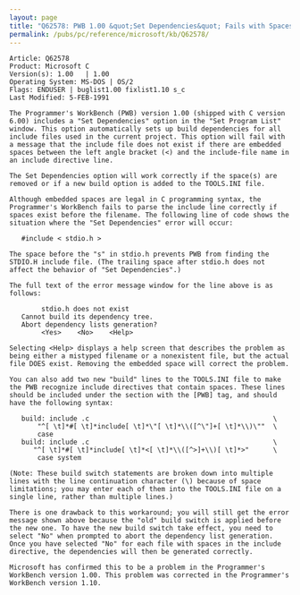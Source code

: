 ```yaml
---
layout: page
title: "Q62578: PWB 1.00 &quot;Set Dependencies&quot; Fails with Spaces in #include Line"
permalink: /pubs/pc/reference/microsoft/kb/Q62578/
---
```


	Article: Q62578
	Product: Microsoft C
	Version(s): 1.00   | 1.00
	Operating System: MS-DOS | OS/2
	Flags: ENDUSER | buglist1.00 fixlist1.10 s_c
	Last Modified: 5-FEB-1991
	
	The Programmer's WorkBench (PWB) version 1.00 (shipped with C version
	6.00) includes a "Set Dependencies" option in the "Set Program List"
	window. This option automatically sets up build dependencies for all
	include files used in the current project. This option will fail with
	a message that the include file does not exist if there are embedded
	spaces between the left angle bracket (<) and the include-file name in
	an include directive line.
	
	The Set Dependencies option will work correctly if the space(s) are
	removed or if a new build option is added to the TOOLS.INI file.
	
	Although embedded spaces are legal in C programming syntax, the
	Programmer's WorkBench fails to parse the include line correctly if
	spaces exist before the filename. The following line of code shows the
	situation where the "Set Dependencies" error will occur:
	
	   #include < stdio.h >
	
	The space before the "s" in stdio.h prevents PWB from finding the
	STDIO.H include file. (The trailing space after stdio.h does not
	affect the behavior of "Set Dependencies".)
	
	The full text of the error message window for the line above is as
	follows:
	
	        stdio.h does not exist
	   Cannot build its dependency tree.
	   Abort dependency lists generation?
	        <Yes>    <No>    <Help>
	
	Selecting <Help> displays a help screen that describes the problem as
	being either a mistyped filename or a nonexistent file, but the actual
	file DOES exist. Removing the embedded space will correct the problem.
	
	You can also add two new "build" lines to the TOOLS.INI file to make
	the PWB recognize include directives that contain spaces. These lines
	should be included under the section with the [PWB] tag, and should
	have the following syntax:
	
	   build: include .c                                              \
	       "^[ \t]*#[ \t]*include[ \t]*\"[ \t]*\\([^\"]+[ \t]*\\)\""  \
	       case
	   build: include .c                                              \
	      "^[ \t]*#[ \t]*include[ \t]*<[ \t]*\\([^>]+\\)[ \t]*>"      \
	       case system
	
	(Note: These build switch statements are broken down into multiple
	lines with the line continuation character (\) because of space
	limitations; you may enter each of them into the TOOLS.INI file on a
	single line, rather than multiple lines.)
	
	There is one drawback to this workaround; you will still get the error
	message shown above because the "old" build switch is applied before
	the new one. To have the new build switch take effect, you need to
	select "No" when prompted to abort the dependency list generation.
	Once you have selected "No" for each file with spaces in the include
	directive, the dependencies will then be generated correctly.
	
	Microsoft has confirmed this to be a problem in the Programmer's
	WorkBench version 1.00. This problem was corrected in the Programmer's
	WorkBench version 1.10.
